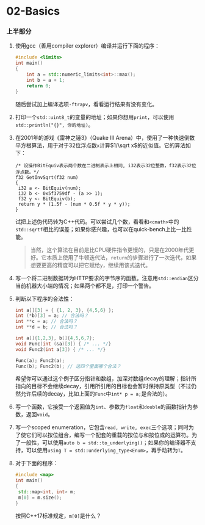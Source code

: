 # 02-Basics

### 上半部分

1. 使用gcc（善用compiler explorer）编译并运行下面的程序：

   ```c++
   #include <limits>
   int main()
   {
       int a = std::numeric_limits<int>::max();
       int b = a + 1;
       return 0;
   }
   ```

   随后尝试加上编译选项`-ftrapv`，看看运行结果有没有变化。

2. 打印一个`std::uint8_t`的变量的地址；如果你想用`print`，可以使用`std::println("{}", 你的地址)`。

3. 在2001年的游戏《雷神之锤3》（Quake III Arena）中，使用了一种快速倒数平方根算法，用于对于32位浮点数`x`计算$1/\sqrt x$的近似值。它的算法如下：

   ```pseudocode
   /* 设操作BitEquiv表示两个数在二进制表示上相同, i32表示32位整数，f32表示32位浮点数。*/
   f32 GetInvSqrt(f32 num)
   {
   	i32 a <- BitEquiv(num);
   	i32 b <- 0x5f3759df - (a >> 1);
   	f32 y <- BitEquiv(b);
   	return y * (1.5f - (num * 0.5f * y * y));
   }
   ```

   试把上述伪代码转为C++代码。可以尝试几个数，看看和`<cmath>`中的`std::sqrtf`相比的误差；如果你感兴趣，也可以在quick-bench上比一比性能。

   > 当然，这个算法在目前是比CPU硬件指令更慢的，只是在2000年代更好。它本质上使用了牛顿迭代法，`return`的步骤进行了一次迭代，如果想要更高的精度可以把它赋给`y`，继续用该式迭代。

4. 写一个将二进制数据转为HTTP要求的字节序的函数。注意用`std::endian`区分当前机器大小端的情况；如果两个都不是，打印一个警告。

5. 判断以下程序的合法性：

   ```c++
   int a[][3] = { {1, 2, 3}, {4,5,6} };
   int (*b)[3] = a; // 合法吗？
   int **c = a; // 合法吗？
   int **d = b; // 合法吗？
   ```

   ```c++
   int a[]{1,2,3}, b[]{4,5,6,7};
   void Func(int (&a)[3]) { /* ... */}
   void Func2(int a[3]) { /* ... */}
   
   Func(a); Func2(a);
   Func(b); Func2(b); // 这四个里面哪个合法？
   ```

   希望你可以通过这个例子区分指针和数组，加深对数组decay的理解；指针所指向的目标不会继续decay，引用所引用的目标也会暂时保持原类型（不过仍然允许后续的decay，比如上面的`Func`中`int* p = a;`是合法的）。

6. 写一个函数，它接受一个返回值为`int`、参数为`float`和`double`的函数指针为参数，返回`void`。

7. 写一个scoped enumeration，它包含`read, write, exec`三个选项；同时为了使它们可以按位组合，编写一个配套的重载的按位与和按位或的运算符。为了一般性，可以使用`auto b = std::to_underlying()`；如果你的编译器不支持，可以使用`using T = std::underlying_type<Enum>`，再手动转为`T`。

8. 对于下面的程序：

   ```c++
   #include <map> 
   int main()
   { 
   	std::map<int, int> m; 
   	m[0] = m.size();
   }
   ```

   按照C++17标准规定，`m[0]`是什么？